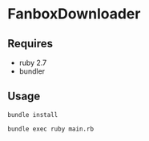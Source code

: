 # FanboxDownloader

## Requires

- ruby 2.7
- bundler

## Usage

`bundle install`

`bundle exec ruby main.rb`
